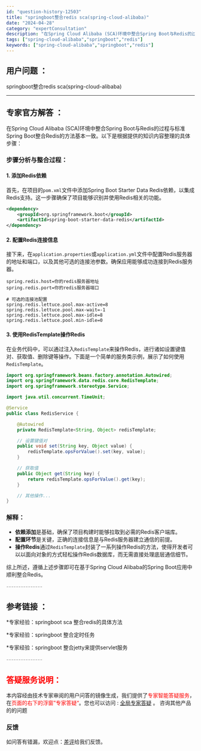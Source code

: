 ```yaml
---
id: "question-history-12503"
title: "springboot整合redis sca(spring-cloud-alibaba)"
date: "2024-04-28"
category: "expertConsultation"
description: "在Spring Cloud Alibaba (SCA)环境中整合Spring Boot与Redis的过程与标准Spring Boot整合Redis的方法基本一致。以下是根据提供的知识内容整理的具体步骤：### 步骤分析与整合过程：#### 1. 添加Redis依赖首先，在项目的`pom.xml`文件"
tags: ["spring-cloud-alibaba","springboot","redis"]
keywords: ["spring-cloud-alibaba","springboot","redis"]
---
```


## 用户问题 ： 
 springboot整合redis sca(spring-cloud-alibaba) 

---------------
## 专家官方解答 ：

在Spring Cloud Alibaba (SCA)环境中整合Spring Boot与Redis的过程与标准Spring Boot整合Redis的方法基本一致。以下是根据提供的知识内容整理的具体步骤：

### 步骤分析与整合过程：

#### 1. 添加Redis依赖
首先，在项目的`pom.xml`文件中添加Spring Boot Starter Data Redis依赖，以集成Redis支持。这一步骤确保了项目能够识别并使用Redis相关的功能。

```xml
<dependency>
    <groupId>org.springframework.boot</groupId>
    <artifactId>spring-boot-starter-data-redis</artifactId>
</dependency>
```

#### 2. 配置Redis连接信息
接下来，在`application.properties`或`application.yml`文件中配置Redis服务器的地址和端口，以及其他可选的连接池参数。确保应用能够成功连接到Redis服务器。

```properties
spring.redis.host=你的redis服务器地址
spring.redis.port=你的redis服务器端口

# 可选的连接池配置
spring.redis.lettuce.pool.max-active=8
spring.redis.lettuce.pool.max-wait=-1
spring.redis.lettuce.pool.max-idle=8
spring.redis.lettuce.pool.min-idle=0
```

#### 3. 使用RedisTemplate操作Redis
在业务代码中，可以通过注入`RedisTemplate`来操作Redis，进行诸如设置键值对、获取值、删除键等操作。下面是一个简单的服务类示例，展示了如何使用`RedisTemplate`。

```java
import org.springframework.beans.factory.annotation.Autowired;
import org.springframework.data.redis.core.RedisTemplate;
import org.springframework.stereotype.Service;

import java.util.concurrent.TimeUnit;

@Service
public class RedisService {

    @Autowired
    private RedisTemplate<String, Object> redisTemplate;

    // 设置键值对
    public void set(String key, Object value) {
        redisTemplate.opsForValue().set(key, value);
    }

    // 获取值
    public Object get(String key) {
        return redisTemplate.opsForValue().get(key);
    }

    // 其他操作...
}
```

### 解释：
- **依赖添加**是基础，确保了项目构建时能够拉取到必需的Redis客户端库。
- **配置环节**是关键，正确的连接信息是与Redis服务器建立通信的前提。
- **操作Redis**通过`RedisTemplate`封装了一系列操作Redis的方法，使得开发者可以以面向对象的方式轻松操作Redis数据库，而无需直接处理底层通信细节。

综上所述，遵循上述步骤即可在基于Spring Cloud Alibaba的Spring Boot应用中顺利整合Redis。


<font color="#949494">---------------</font> 


## 参考链接 ：

*专家经验：springboot sca 整合redis的具体方法 
 
 *专家经验：springboot 整合定时任务 
 
 *专家经验：springboot 整合jetty来提供servlet服务 


 <font color="#949494">---------------</font> 
 


## <font color="#FF0000">答疑服务说明：</font> 

本内容经由技术专家审阅的用户问答的镜像生成，我们提供了<font color="#FF0000">专家智能答疑服务</font>，在<font color="#FF0000">页面的右下的浮窗”专家答疑“</font>。您也可以访问 : [全局专家答疑](https://answer.opensource.alibaba.com/docs/intro) 。 咨询其他产品的的问题

### 反馈
如问答有错漏，欢迎点：[差评](https://ai.nacos.io/user/feedbackByEnhancerGradePOJOID?enhancerGradePOJOId=12596)给我们反馈。
